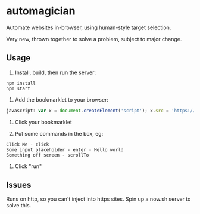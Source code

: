 # automagician

Automate websites in-browser, using human-style target selection.

Very new, thrown together to solve a problem, subject to major change.

## Usage

1. Install, build, then run the server:
```
npm install
npm start
```

1. Add the bookmarklet to your browser:
```javascript
javascript: var x = document.createElement('script'); x.src = 'https://automagician.now.sh/index.browser.js?a='+Math.random(); document.body.appendChild(x);
```

1. Click your bookmarklet

1. Put some commands in the box, eg:
```
Click Me - click
Some input placeholder - enter - Hello world
Something off screen - scrollTo
```

1. Click "run"

## Issues

Runs on http, so you can't inject into https sites. Spin up a now.sh server to solve this.
